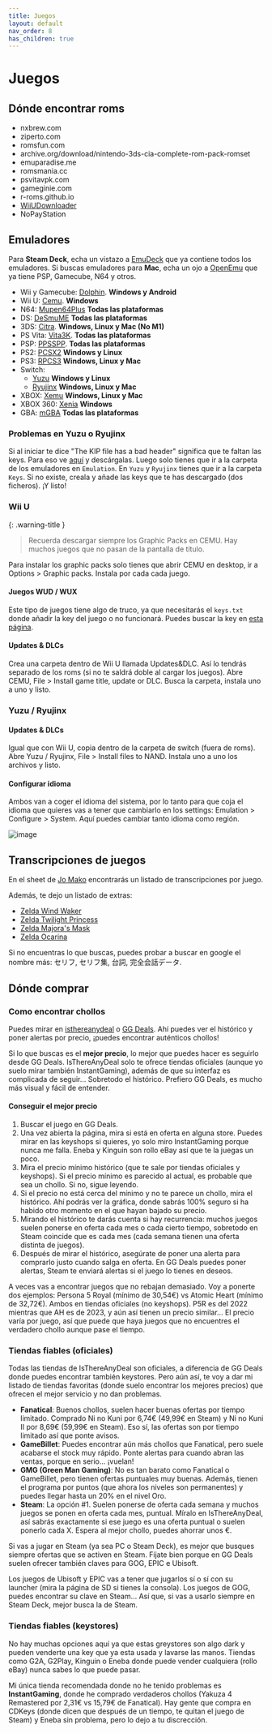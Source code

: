 ```yaml
---
title: Juegos
layout: default
nav_order: 8
has_children: true
---
```


# Juegos

## Dónde encontrar roms

- nxbrew.com
- ziperto.com
- romsfun.com
- archive.org/download/nintendo-3ds-cia-complete-rom-pack-romset
- emuparadise.me
- romsmania.cc
- psvitavpk.com
- gameginie.com
- r-roms.github.io
- [WiiUDownloader](https://github.com/Xpl0itU/WiiUDownloader/tree/v2.19)
- NoPayStation

## Emuladores

Para **Steam Deck**, echa un vistazo a [EmuDeck](https://www.emudeck.com/) que ya contiene todos los emuladores. Si buscas emuladores para **Mac**, echa un ojo a [OpenEmu](https://openemu.org/) que ya tiene PSP, Gamecube, N64 y otros.

- Wii y Gamecube: [Dolphin](https://es.dolphin-emu.org/download/). **Windows y Android**
- Wii U: [Cemu](https://cemu.info/). **Windows**
- N64: [Mupen64Plus](https://mupen64plus.org/) **Todas las plataformas**
- DS: [DeSmuME](https://desmume.org/) **Todas las plataformas**
- 3DS: [Citra](https://citra-emu.org/). **Windows, Linux y Mac (No M1)**
- PS Vita: [Vita3K](https://vita3k.org/). **Todas las plataformas**
- PSP: [PPSSPP](https://www.ppsspp.org/). **Todas las plataformas**
- PS2: [PCSX2](https://pcsx2.net/) **Windows y Linux**
- PS3: [RPCS3](https://rpcs3.net/) **Windows, Linux y Mac**
- Switch:
  - [Yuzu](https://yuzu-emu.org/) **Windows y Linux**
  - [Ryujinx](https://ryujinx.org/) **Windows, Linux y Mac**
- XBOX: [Xemu](https://xemu.app/) **Windows, Linux y Mac**
- XBOX 360: [Xenia](https://xenia.jp/) **Windows**
- GBA: [mGBA](https://mgba.io/) **Todas las plataformas**

### Problemas en Yuzu o Ryujinx

Si al iniciar te dice "The KIP file has a bad header" significa que te faltan las keys. Para eso ve [aquí](https://theprodkeys.com/) y descárgalas. Luego solo tienes que ir a la carpeta de los emuladores en `Emulation`. En `Yuzu` y `Ryujinx` tienes que ir a la carpeta `Keys`. Si no existe, creala y añade las keys que te has descargado (dos ficheros). ¡Y listo!

### Wii U

{: .warning-title }
> Recuerda descargar siempre los Graphic Packs en CEMU. Hay muchos juegos que no pasan de la pantalla de título.

Para instalar los graphic packs solo tienes que abrir CEMU en desktop, ir a Options > Graphic packs. Instala por cada cada juego.

#### Juegos WUD / WUX

Este tipo de juegos tiene algo de truco, ya que necesitarás el `keys.txt` donde añadir la key del juego o no funcionará. Puedes buscar la key en [esta página](https://www.wiiuemulator.com/JPN-Game-Key-Database.htm).


#### Updates & DLCs

Crea una carpeta dentro de Wii U llamada Updates&DLC. Así lo tendrás separado de los roms (si no te saldrá doble al cargar los juegos). Abre CEMU, File > Install game title, update or DLC. Busca la carpeta, instala uno a uno y listo.


### Yuzu / Ryujinx

#### Updates & DLCs

Igual que con Wii U, copia dentro de la carpeta de switch (fuera de roms). Abre Yuzu / Ryujinx, File > Install files to NAND. Instala uno a uno los archivos y listo.

#### Configurar idioma

Ambos van a coger el idioma del sistema, por lo tanto para que coja el idioma que quieres vas a tener que cambiarlo en los settings: Emulation > Configure > System. Aquí puedes cambiar tanto idioma como región.

![image](https://user-images.githubusercontent.com/8403754/169679911-28a30afa-eedd-43eb-8d56-0014562f6bad.png)

## Transcripciones de juegos

En el sheet de [Jo Mako](https://docs.google.com/spreadsheets/d/1ukDIWSkh_xvpppPbgs1nUR2kaEwFaWlsJgZUlb9LuTs/edit#gid=0) encontrarás un listado de transcripciones por juego.

Además, te dejo un listado de extras:

- [Zelda Wind Waker](https://www.zeldalegends.net/view/emulation/dumps/tww/tww_JAP.html)
- [Zelda Twilight Princess](https://www.zeldalegends.net/view/emulation/dumps/tp/Japan/TP_Japanese.html)
- [Zelda Majora's Mask](http://www.zeldalegends.net/files/emulation/dumps/zelda6/japan/z6dump(jp).html)
- [Zelda Ocarina](http://www.zeldalegends.net/view/emulation/dumps/zelda64/japan/z64dump(jp).html)

Si no encuentras lo que buscas, puedes probar a buscar en google el nombre más: セリフ, セリフ集, 台詞, 完全会話データ.

## Dónde comprar

### Como encontrar chollos

Puedes mirar en [isthereanydeal](https://isthereanydeal.com/) o [GG Deals](https://gg.deals/). Ahí puedes ver el histórico y poner alertas por precio, ¡puedes encontrar auténticos chollos!

Si lo que buscas es el **mejor precio**, lo mejor que puedes hacer es seguirlo desde GG Deals. IsThereAnyDeal solo te ofrece tiendas oficiales (aunque yo suelo mirar también InstantGaming), además de que su interfaz es complicada de seguir… Sobretodo el histórico. Prefiero GG Deals, es mucho más visual y fácil de entender.

#### Conseguir el mejor precio

1. Buscar el juego en GG Deals.
2. Una vez abierta la página, mira si está en oferta en alguna store. Puedes mirar en las keyshops si quieres, yo solo miro InstantGaming porque nunca me falla. Eneba y Kinguin son rollo eBay así que te la juegas un poco.
3. Mira el precio mínimo histórico (que te sale por tiendas oficiales y keyshops). Si el precio mínimo es parecido al actual, es probable que sea un chollo. Si no, sigue leyendo.
4. Si el precio no está cerca del mínimo y no te parece un chollo, mira el histórico. Ahí podrás ver la gráfica, donde sabrás 100% seguro si ha habido otro momento en el que hayan bajado su precio.
5. Mirando el histórico te darás cuenta si hay recurrencia: muchos juegos suelen ponerse en oferta cada mes o cada cierto tiempo, sobretodo en Steam coincide que es cada mes (cada semana tienen una oferta distinta de juegos).
6. Después de mirar el histórico, asegúrate de poner una alerta para comprarlo justo cuando salga en oferta. En GG Deals puedes poner alertas, Steam te enviará alertas si el juego lo tienes en deseos.

A veces vas a encontrar juegos que no rebajan demasiado. Voy a ponerte dos ejemplos: Persona 5 Royal (mínimo de 30,54€) vs Atomic Heart (mínimo de 32,72€). Ambos en tiendas oficiales (no keyshops). P5R es del 2022 mientras que AH es de 2023, y aún así tienen un precio similar… El precio varía por juego, así que puede que haya juegos que no encuentres el verdadero chollo aunque pase el tiempo.

### Tiendas fiables (oficiales)

Todas las tiendas de IsThereAnyDeal son oficiales, a diferencia de GG Deals donde puedes encontrar también keystores. Pero aún así, te voy a dar mi listado de tiendas favoritas (donde suelo encontrar los mejores precios) que ofrecen el mejor servicio y no dan problemas.

- **Fanatical**: Buenos chollos, suelen hacer buenas ofertas por tiempo limitado. Comprado Ni no Kuni por 6,74€ (49,99€ en Steam) y Ni no Kuni II por 8,69€ (59,99€ en Steam). Eso sí, las ofertas son por tiempo limitado así que ponte avisos.
- **GameBillet**: Puedes encontrar aún más chollos que Fanatical, pero suele acabarse el stock muy rápido. Ponte alertas para cuando abran las ventas, porque en serio… ¡vuelan!
- **GMG (Green Man Gaming)**: No es tan barato como Fanatical o GameBillet, pero tienen ofertas puntuales muy buenas. Además, tienen el programa por puntos (que ahora los niveles son permanentes) y puedes llegar hasta un 20% en el nivel Oro.
- **Steam**: La opción #1. Suelen ponerse de oferta cada semana y muchos juegos se ponen en oferta cada mes, puntual. Míralo en IsThereAnyDeal, así sabrás exactamente si ese juego es una oferta puntual o suelen ponerlo cada X. Espera al mejor chollo, puedes ahorrar unos €.

Si vas a jugar en Steam (ya sea PC o Steam Deck), es mejor que busques siempre ofertas que se activen en Steam. Fíjate bien porque en GG Deals suelen ofrecer también claves para GOG, EPIC e Ubisoft.

Los juegos de Ubisoft y EPIC vas a tener que jugarlos sí o sí con su launcher (mira la página de SD si tienes la consola). Los juegos de GOG, puedes encontrar su clave en Steam… Así que, si vas a usarlo siempre en Steam Deck, mejor busca la de Steam.

### Tiendas fiables (keystores)

No hay muchas opciones aquí ya que estas greystores son algo dark y pueden venderte una key que ya esta usada y lavarse las manos. Tiendas como G2A, G2Play, Kinguin o Eneba donde puede vender cualquiera (rollo eBay) nunca sabes lo que puede pasar.

Mi única tienda recomendada donde no he tenido problemas es **InstantGaming**, donde he comprado verdaderos chollos (Yakuza 4 Remastered por 2,31€ vs 15,79€ de Fanatical). Hay gente que compra en CDKeys (donde dicen que después de un tiempo, te quitan el juego de Steam) y Eneba sin problema, pero lo dejo a tu discrección.